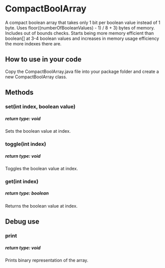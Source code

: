 # CompactBoolArray
A compact boolean array that takes only 1 bit per boolean value instead of 1 byte.
Uses floor((numberOfBooleanValues) - 1) / 8 + 3) bytes of memory.
Includes out of bounds checks. 
Starts being more memory efficient than boolean[] at 3-4 boolean values and increases in memory usage efficiency the more indexes there are. 

## How to use in your code
Copy the CompactBoolArray.java file into your package folder and create a new CompactBoolArray class.

## Methods
### set(int index, boolean value)
##### return type: void
Sets the boolean value at index.

### toggle(int index)
##### return type: void
Toggles the boolean value at index.

### get(int index)
##### return type: boolean
Returns the boolean value at index.

## Debug use
### print
##### return type: void
Prints binary representation of the array.
